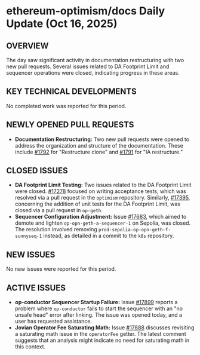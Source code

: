 # ethereum-optimism/docs Daily Update (Oct 16, 2025)
## OVERVIEW 
The day saw significant activity in documentation restructuring with two new pull requests. Several issues related to DA Footprint Limit and sequencer operations were closed, indicating progress in these areas.
 
## KEY TECHNICAL DEVELOPMENTS

No completed work was reported for this period.
 
## NEWLY OPENED PULL REQUESTS
- **Documentation Restructuring:** Two new pull requests were opened to address the organization and structure of the documentation. These include [#1792](https://github.com/ethereum-optimism/docs/pull/1792) for "Restructure clone" and [#1791](https://github.com/ethereum-optimism/docs/pull/1791) for "IA restructure."

## CLOSED ISSUES

- **DA Footprint Limit Testing:** Two issues related to the DA Footprint Limit were closed. [#17278](https://github.com/ethereum-optimism/docs/issues/17278) focused on writing acceptance tests, which was resolved via a pull request in the `optimism` repository. Similarly, [#17395](https://github.com/ethereum-optimism/docs/issues/17395), concerning the addition of unit tests for the DA Footprint Limit, was closed via a pull request in `op-geth`.
- **Sequencer Configuration Adjustment:** Issue [#17683](https://github.com/ethereum-optimism/docs/issues/17683), which aimed to demote and lighten `op-opn-geth-a-sequencer-1` on Sepolia, was closed. The resolution involved removing `prod-sepolia-op-opn-geth-f-sunnyseq-1` instead, as detailed in a commit to the `k8s` repository.

## NEW ISSUES

No new issues were reported for this period.

## ACTIVE ISSUES

- **op-conductor Sequencer Startup Failure:** Issue [#17899](https://github.com/ethereum-optimism/docs/issues/17899) reports a problem where `op-conductor` fails to start the sequencer with an "no unsafe head" error after linking. The issue was opened today, and a user has requested assistance.
- **Jovian Operator Fee Saturating Math:** Issue [#17888](https://github.com/ethereum-optimism/docs/issues/17888) discusses revisiting a saturating math issue in the `operatorFee` getter. The latest comment suggests that an analysis might indicate no need for saturating math in this context.